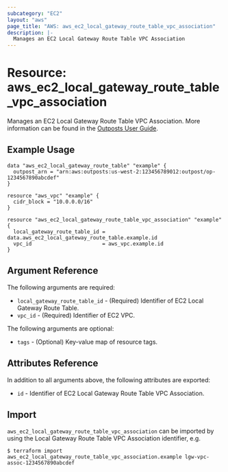 ```yaml
---
subcategory: "EC2"
layout: "aws"
page_title: "AWS: aws_ec2_local_gateway_route_table_vpc_association"
description: |-
  Manages an EC2 Local Gateway Route Table VPC Association
---
```


# Resource: aws_ec2_local_gateway_route_table_vpc_association

Manages an EC2 Local Gateway Route Table VPC Association. More information can be found in the [Outposts User Guide](https://docs.aws.amazon.com/outposts/latest/userguide/outposts-local-gateways.html#vpc-associations).

## Example Usage

```hcl
data "aws_ec2_local_gateway_route_table" "example" {
  outpost_arn = "arn:aws:outposts:us-west-2:123456789012:outpost/op-1234567890abcdef"
}

resource "aws_vpc" "example" {
  cidr_block = "10.0.0.0/16"
}

resource "aws_ec2_local_gateway_route_table_vpc_association" "example" {
  local_gateway_route_table_id = data.aws_ec2_local_gateway_route_table.example.id
  vpc_id                       = aws_vpc.example.id
}
```

## Argument Reference

The following arguments are required:

* `local_gateway_route_table_id` - (Required) Identifier of EC2 Local Gateway Route Table.
* `vpc_id` - (Required) Identifier of EC2 VPC.

The following arguments are optional:

* `tags` - (Optional) Key-value map of resource tags.

## Attributes Reference

In addition to all arguments above, the following attributes are exported:

* `id` - Identifier of EC2 Local Gateway Route Table VPC Association.

## Import

`aws_ec2_local_gateway_route_table_vpc_association` can be imported by using the Local Gateway Route Table VPC Association identifier, e.g.

```
$ terraform import aws_ec2_local_gateway_route_table_vpc_association.example lgw-vpc-assoc-1234567890abcdef
```
